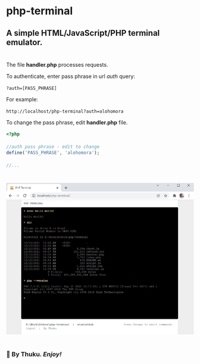 # php-terminal

## A simple HTML/JavaScript/PHP terminal emulator.

#

The file **handler.php** processes requests.

To authenticate, enter pass phrase in url _auth_ query:

```?auth=[PASS_PHRASE]```

For example:

```http://localhost/php-terminal?auth=alohomora```

To change the pass phrase, edit **handler.php** file.

```php
<?php

//auth pass phrase - edit to change
define('PASS_PHRASE', 'alohomora');

//...
```

#

![](screenshot.png)

#

### 💖 By Thuku. _**Enjoy!**_